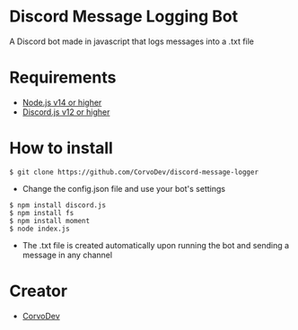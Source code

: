 # Discord Message Logging Bot
A Discord bot made in javascript that logs messages into a .txt file

# Requirements
- [Node.js v14 or higher](https://nodejs.org/en/download/)
- [Discord.js v12 or higher](https://discord.js.org/#/)

# How to install
```
$ git clone https://github.com/CorvoDev/discord-message-logger
```
- Change the config.json file and use your bot's settings
```
$ npm install discord.js
$ npm install fs
$ npm install moment
$ node index.js
```
- The .txt file is created automatically upon running the bot and sending a message in any channel
# Creator
- [CorvoDev](https://github.com/CorvoDev)

